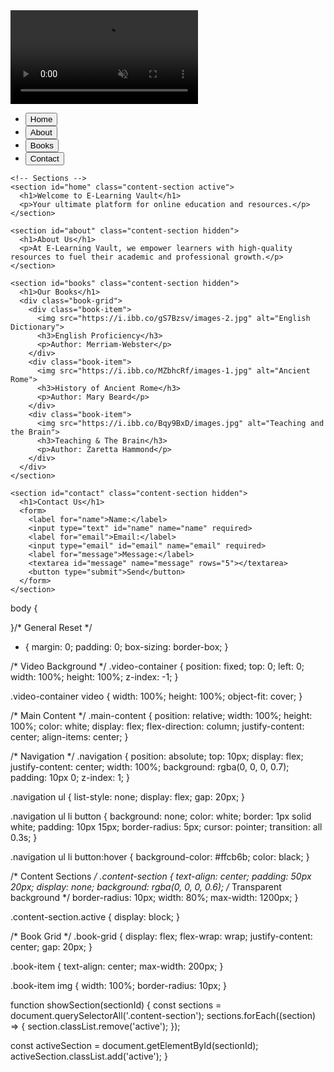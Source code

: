 <!DOCTYPE html>
<html lang="en">
<head>
  <meta charset="UTF-8">
  <meta name="viewport" content="width=device-width, initial-scale=1.0">
  <title>E-Learning Vault</title>
  <link rel="stylesheet" href="styles.css">
</head>
<body>
  <!-- Video Background -->
  <div class="video-container">
    <video autoplay muted loop playsinline>
      <source src="/video.mp4" type="video/mp4">
      Your browser does not support the video tag.
    </video>
  </div>

  <!-- Main Content -->
  <div class="main-content">
    <!-- Navigation Bar -->
    <nav class="navigation">
      <ul>
        <li><button onclick="showSection('home')">Home</button></li>
        <li><button onclick="showSection('about')">About</button></li>
        <li><button onclick="showSection('books')">Books</button></li>
        <li><button onclick="showSection('contact')">Contact</button></li>
      </ul>
    </nav>

    <!-- Sections -->
    <section id="home" class="content-section active">
      <h1>Welcome to E-Learning Vault</h1>
      <p>Your ultimate platform for online education and resources.</p>
    </section>

    <section id="about" class="content-section hidden">
      <h1>About Us</h1>
      <p>At E-Learning Vault, we empower learners with high-quality resources to fuel their academic and professional growth.</p>
    </section>

    <section id="books" class="content-section hidden">
      <h1>Our Books</h1>
      <div class="book-grid">
        <div class="book-item">
          <img src="https://i.ibb.co/gS7Bzsv/images-2.jpg" alt="English Dictionary">
          <h3>English Proficiency</h3>
          <p>Author: Merriam-Webster</p>
        </div>
        <div class="book-item">
          <img src="https://i.ibb.co/MZbhcRf/images-1.jpg" alt="Ancient Rome">
          <h3>History of Ancient Rome</h3>
          <p>Author: Mary Beard</p>
        </div>
        <div class="book-item">
          <img src="https://i.ibb.co/Bqy9BxD/images.jpg" alt="Teaching and the Brain">
          <h3>Teaching & The Brain</h3>
          <p>Author: Zaretta Hammond</p>
        </div>
      </div>
    </section>

    <section id="contact" class="content-section hidden">
      <h1>Contact Us</h1>
      <form>
        <label for="name">Name:</label>
        <input type="text" id="name" name="name" required>
        <label for="email">Email:</label>
        <input type="email" id="email" name="email" required>
        <label for="message">Message:</label>
        <textarea id="message" name="message" rows="5"></textarea>
        <button type="submit">Send</button>
      </form>
    </section>
  </div>

  <script src="script.js"></script>
</body>
</html>


body {
    
}/* General Reset */
* {
  margin: 0;
  padding: 0;
  box-sizing: border-box;
}

/* Video Background */
.video-container {
  position: fixed;
  top: 0;
  left: 0;
  width: 100%;
  height: 100%;
  z-index: -1;
}

.video-container video {
  width: 100%;
  height: 100%;
  object-fit: cover;
}

/* Main Content */
.main-content {
  position: relative;
  width: 100%;
  height: 100%;
  color: white;
  display: flex;
  flex-direction: column;
  justify-content: center;
  align-items: center;
}

/* Navigation */
.navigation {
  position: absolute;
  top: 10px;
  display: flex;
  justify-content: center;
  width: 100%;
  background: rgba(0, 0, 0, 0.7);
  padding: 10px 0;
  z-index: 1;
}

.navigation ul {
  list-style: none;
  display: flex;
  gap: 20px;
}

.navigation ul li button {
  background: none;
  color: white;
  border: 1px solid white;
  padding: 10px 15px;
  border-radius: 5px;
  cursor: pointer;
  transition: all 0.3s;
}

.navigation ul li button:hover {
  background-color: #ffcb6b;
  color: black;
}

/* Content Sections */
.content-section {
  text-align: center;
  padding: 50px 20px;
  display: none;
  background: rgba(0, 0, 0, 0.6); /* Transparent background */
  border-radius: 10px;
  width: 80%;
  max-width: 1200px;
}

.content-section.active {
  display: block;
}

/* Book Grid */
.book-grid {
  display: flex;
  flex-wrap: wrap;
  justify-content: center;
  gap: 20px;
}

.book-item {
  text-align: center;
  max-width: 200px;
}

.book-item img {
  width: 100%;
  border-radius: 10px;
}

function showSection(sectionId) {
  const sections = document.querySelectorAll('.content-section');
  sections.forEach((section) => {
    section.classList.remove('active');
  });

  const activeSection = document.getElementById(sectionId);
  activeSection.classList.add('active');
}
